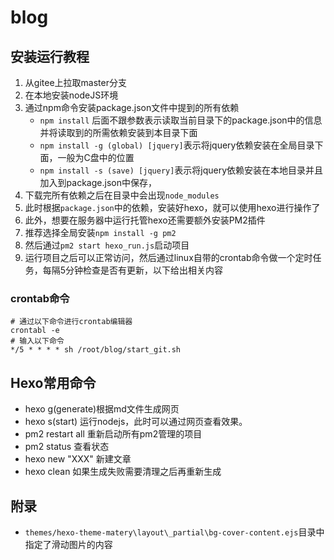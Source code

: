 # blog

## 安装运行教程

1. 从gitee上拉取master分支
2. 在本地安装nodeJS环境
3. 通过npm命令安装package.json文件中提到的所有依赖
   - `npm install` 后面不跟参数表示读取当前目录下的package.json中的信息并将读取到的所需依赖安装到本目录下面
   - `npm install -g (global) [jquery]`表示将jquery依赖安装在全局目录下面，一般为C盘中的位置
   - `npm install -s (save) [jquery]`表示将jquery依赖安装在本地目录并且加入到package.json中保存，
4. 下载完所有依赖之后在目录中会出现`node_modules`
5. 此时根据`package.json`中的依赖，安装好hexo，就可以使用hexo进行操作了
6. 此外，想要在服务器中运行托管hexo还需要额外安装PM2插件
7. 推荐选择全局安装`npm install -g pm2`
8. 然后通过`pm2 start hexo_run.js`启动项目
9. 运行项目之后可以正常访问，然后通过linux自带的crontab命令做一个定时任务，每隔5分钟检查是否有更新，以下给出相关内容

### crontab命令

```shell
# 通过以下命令进行crontab编辑器
crontabl -e
# 输入以下命令
*/5 * * * * sh /root/blog/start_git.sh
```



## Hexo常用命令

- hexo g(generate)根据md文件生成网页
- hexo s(start) 运行nodejs，此时可以通过网页查看效果。
- pm2 restart all 重新启动所有pm2管理的项目
- pm2 status 查看状态
- hexo new "XXX" 新建文章
- hexo clean 如果生成失败需要清理之后再重新生成

## 附录

- `themes/hexo-theme-matery\layout\_partial\bg-cover-content.ejs`目录中指定了滑动图片的内容

